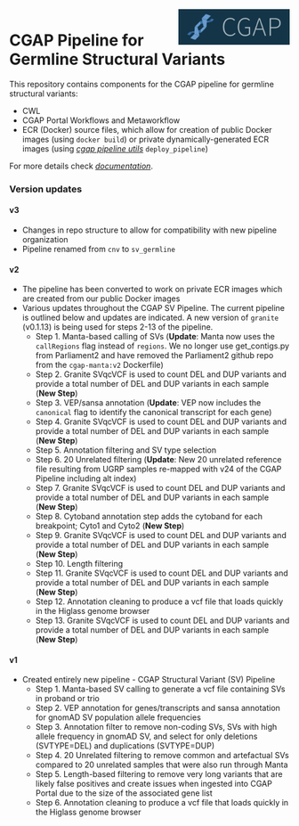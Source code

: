 <img src="https://github.com/dbmi-bgm/cgap-pipeline/blob/master/docs/images/cgap_logo.png" width="200" align="right">

# CGAP Pipeline for Germline Structural Variants

This repository contains components for the CGAP pipeline for germline structural variants:
 
  * CWL
  * CGAP Portal Workflows and Metaworkflow
  * ECR (Docker) source files, which allow for creation of public Docker images (using `docker build`) or private dynamically-generated ECR images (using [*cgap pipeline utils*](https://github.com/dbmi-bgm/cgap-pipeline-utils/) `deploy_pipeline`)

For more details check [*documentation*](https://cgap-pipeline-master.readthedocs.io/en/latest/Pipelines/Downstream/SV_germline/index-SV_germline.html "SV germline documentation").

### Version updates

#### v3
* Changes in repo structure to allow for compatibility with new pipeline organization
* Pipeline renamed from ``cnv`` to ``sv_germline``

#### v2
* The pipeline has been converted to work on private ECR images which are created from our public Docker images
* Various updates throughout the CGAP SV Pipeline. The current pipeline is outlined below and updates are indicated. A new version of ``granite`` (v0.1.13) is being used for steps 2-13 of the pipeline.
  * Step 1. Manta-based calling of SVs (**Update**: Manta now uses the `callRegions` flag instead of `regions`. We no longer use get_contigs.py from Parliament2 and have removed the Parliament2 github repo from the `cgap-manta:v2` Dockerfile)
  * Step 2. Granite SVqcVCF is used to count DEL and DUP variants and provide a total number of DEL and DUP variants in each sample (**New Step**)
  * Step 3. VEP/sansa annotation (**Update**: VEP now includes the `canonical` flag to identify the canonical transcript for each gene)
  * Step 4. Granite SVqcVCF is used to count DEL and DUP variants and provide a total number of DEL and DUP variants in each sample (**New Step**)
  * Step 5. Annotation filtering and SV type selection
  * Step 6. 20 Unrelated filtering (**Update**: New 20 unrelated reference file resulting from UGRP samples re-mapped with v24 of the CGAP Pipeline including alt index)
  * Step 7. Granite SVqcVCF is used to count DEL and DUP variants and provide a total number of DEL and DUP variants in each sample (**New Step**)
  * Step 8. Cytoband annotation step adds the cytoband for each breakpoint; Cyto1 and Cyto2 (**New Step**)
  * Step 9. Granite SVqcVCF is used to count DEL and DUP variants and provide a total number of DEL and DUP variants in each sample (**New Step**)
  * Step 10. Length filtering
  * Step 11. Granite SVqcVCF is used to count DEL and DUP variants and provide a total number of DEL and DUP variants in each sample (**New Step**)
  * Step 12. Annotation cleaning to produce a vcf file that loads quickly in the Higlass genome browser
  * Step 13. Granite SVqcVCF is used to count DEL and DUP variants and provide a total number of DEL and DUP variants in each sample (**New Step**)

#### v1
* Created entirely new pipeline - CGAP Structural Variant (SV) Pipeline
  * Step 1. Manta-based SV calling to generate a vcf file containing SVs in proband or trio
  * Step 2. VEP annotation for genes/transcripts and sansa annotation for gnomAD SV population allele frequencies
  * Step 3. Annotation filter to remove non-coding SVs, SVs with high allele frequency in gnomAD SV, and select for only deletions (SVTYPE=DEL) and duplications (SVTYPE=DUP)
  * Step 4. 20 Unrelated filtering to remove common and artefactual SVs compared to 20 unrelated samples that were also run through Manta
  * Step 5. Length-based filtering to remove very long variants that are likely false positives and create issues when ingested into CGAP Portal due to the size of the associated gene list
  * Step 6. Annotation cleaning to produce a vcf file that loads quickly in the Higlass genome browser
